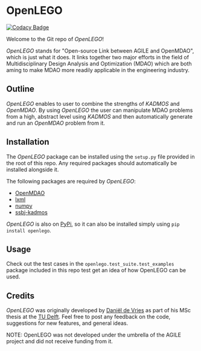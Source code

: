 # OpenLEGO

[![Codacy Badge](https://api.codacy.com/project/badge/Grade/1f32ed0b023e4d2db498589983652773)](https://www.codacy.com/app/danieldevries6/OpenLEGO?utm_source=github.com&utm_medium=referral&utm_content=daniel-de-vries/OpenLEGO&utm_campaign=badger)

Welcome to the Git repo of *OpenLEGO*!

*OpenLEGO* stands for "Open-source Link between AGILE and OpenMDAO", which is just what it does. It links together two
major efforts in the field of Multidisciplinary Design Analysis and Optimization (MDAO) which are both aming to make
MDAO more readily applicable in the engineering industry.

## Outline

*OpenLEGO* enables to user to combine the strengths of  *KADMOS* and *OpenMDAO*. 
By using *OpenLEGO* the user can manipulate MDAO problems from a high, abstract level using *KADMOS* and
then automatically generate and run an *OpenMDAO* problem from it.

## Installation

The *OpenLEGO* package can be installed using the `setup.py` file provided in the root of this repo. Any required packages
should automatically be installed alongside it.

The following packages are required by *OpenLEGO*:

- [OpenMDAO](https://testpypi.python.org/pypi/openmdao)
- [lxml](https://pypi.python.org/pypi/lxml)
- [numpy](https://pypi.python.org/pypi/numpy)
- [ssbj-kadmos](https://pypi.python.org/pypi/ssbj-kadmos)

*OpenLEGO* is also on [PyPi](https://pypi.python.org/pypi/openlego), so it can also be installed simply using 
`pip install openlego`.

## Usage

Check out the test cases in the `openlego.test_suite.test_examples` package included in this repo test get an idea
of how OpenLEGO can be used.

## Credits
*OpenLEGO* was originally developed by [Daniël de Vries](www.daniel-de-vries.com) as part
of his MSc thesis at the [TU Delft](https://www.tudelft.nl/). Feel free to post any feedback on the code, suggestions for new features, and general ideas.

NOTE: OpenLEGO was not developed under the umbrella of the AGILE project and did not receive funding from it.
